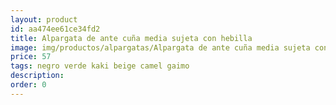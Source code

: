 ```yaml
---
layout: product
id: aa474ee61ce34fd2
title: Alpargata de ante cuña media sujeta con hebilla 
image: img/productos/alpargatas/Alpargata de ante cuña media sujeta con hebilla =57 =negro verde kaki beige camel gaimo.webp
price: 57 
tags: negro verde kaki beige camel gaimo
description: 
order: 0
---
```

